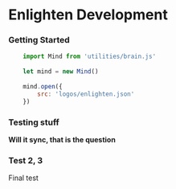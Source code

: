 # Enlighten Development
<!---->

### Getting Started

```javascript
    import Mind from 'utilities/brain.js'
    
    let mind = new Mind()
    
    mind.open({
        src: 'logos/enlighten.json'
    })

```

### Testing stuff

**Will it sync, that is the question**

### Test 2, 3

Final test
